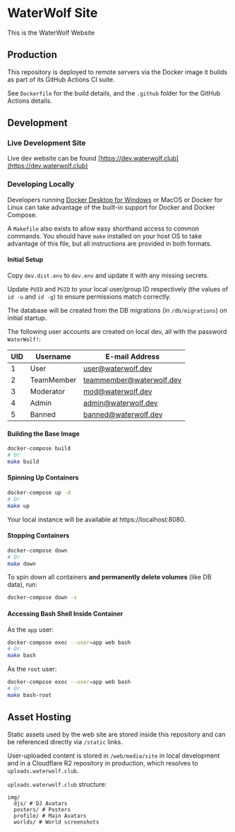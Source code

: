# WaterWolf Site

This is the WaterWolf Website

## Production

This repository is deployed to remote servers via the Docker image it builds as part of its GitHub Actions CI suite.

See `Dockerfile` for the build details, and the `.github` folder for the GitHub Actions details.

## Development

### Live Development Site

Live dev website can be found [https://dev.waterwolf.club](https://dev.waterwolf.club)

### Developing Locally

Developers running [Docker Desktop for Windows](https://www.docker.com/products/docker-desktop/) or MacOS or Docker
for Linux can take advantage of the built-in support for Docker and Docker Compose.

A `Makefile` also exists to allow easy shorthand access to common commands. You should have `make` installed on your
host OS to take advantage of this file, but all instructions are provided in both formats.

#### Initial Setup

Copy `dev.dist.env` to `dev.env` and update it with any missing secrets.

Update `PUID` and `PGID` to your local user/group ID respectively (the values of `id -u` and `id -g`) to ensure permissions match correctly.

The database will be created from the DB migrations (in `/db/migrations`) on initial startup.

The following user accounts are created on local dev, all with the password `WaterWolf!`:

| UID | Username   | E-mail Address           |
|-----|------------|--------------------------|
| 1   | User       | user@waterwolf.dev       |
| 2   | TeamMember | teammember@waterwolf.dev |
| 3   | Moderator  | mod@waterwolf.dev        |
| 4   | Admin      | admin@waterwolf.dev      |
| 5   | Banned     | banned@waterwolf.dev     |

#### Building the Base Image

```bash
docker-compose build
# Or
make build
```

#### Spinning Up Containers

```bash
docker-compose up -d
# Or
make up
```

Your local instance will be available at https://localhost:8080.

#### Stopping Containers

```bash
docker-compose down
# Or
make down
```

To spin down all containers **and permanently delete volumes** (like DB data), run:

```bash
docker-compose down -v
```

#### Accessing Bash Shell Inside Container

As the `app` user:

```bash
docker-compose exec --user=app web bash
# Or
make bash
```

As the `root` user:

```bash
docker-compose exec --user=app web bash
# Or
make bash-root
```

## Asset Hosting

Static assets used by the web site are stored inside this repository and can be referenced directly via `/static` links.

User-uploaded content is stored in `/web/media/site` in local development and in a Cloudflare R2 repository in
production, which resolves to `uploads.waterwolf.club`.

`uploads.waterwolf.club` structure:

```
img/
  djs/ # DJ Avatars
  posters/ # Posters
  profile/ # Main Avatars
  worlds/ # World screenshots
```
